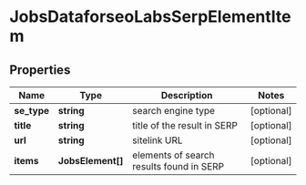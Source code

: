 # JobsDataforseoLabsSerpElementItem

## Properties

| Name | Type | Description | Notes |
|------------ | ------------- | ------------- | -------------|
**se_type** | **string** | search engine type |[optional]|
**title** | **string** | title of the result in SERP |[optional]|
**url** | **string** | sitelink URL |[optional]|
**items** | **JobsElement[]** | elements of search results found in SERP |[optional]|